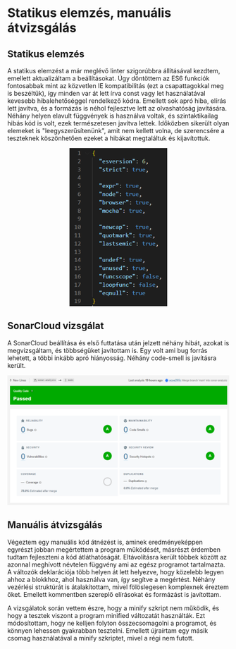 # Statikus elemzés, manuális átvizsgálás

## Statikus elemzés

A statikus elemzést a már meglévő linter szigorúbbra állításával kezdtem, emellett aktualizáltam a beállításokat. Úgy döntöttem az ES6 funkciók fontosabbak mint az közvetlen IE kompatibilitás (ezt a csapattagokkal meg is beszéltük), így minden var át lett írva const vagy let használatával kevesebb hibalehetőséggel rendelkező kódra. Emellett sok apró hiba, elírás lett javítva, és a formázás is néhol fejlesztve lett az olvashatóság javítására. Néhány helyen elavult függvények is használva voltak, és szintaktikailag hibás kód is volt, ezek természetesen javítva lettek. Időközben sikerült olyan elemeket is "leegyszerűsítenünk", amit nem kellett volna, de szerencsére a teszteknek köszönhetően ezeket a hibákat megtaláltuk és kijavítottuk.

<p align="center">
<img src="images/jshint%20settings.png" alt="New JSHint settings" width="222"/></p>

## SonarCloud vizsgálat

A SonarCloud beállítása és első futtatása után jelzett néhány hibát, azokat is megvizsgáltam, és többségüket javítottam is. Egy volt ami bug forrás lehetett, a többi inkább apró hiányosság. Néhány code-smell is javításra került.

![](images/sonar%20analysis%20merge%20report.png)

## Manuális átvizsgálás

Végeztem egy manuális kód átnézést is, aminek eredményeképpen egyrészt jobban megértettem a program működését, másrészt érdemben tudtam fejleszteni a kód átláthatóságát. Eltávolításra került többek között az azonnal meghívott névtelen függvény ami az egész programot tartalmazta. A változók deklarációja több helyen át lett helyezve, hogy közelebb legyen ahhoz a blokkhoz, ahol használva van, így segítve a megértést. Néhány vezérlési struktúrát is átalakítottam, mivel fölöslegesen komplexnek éreztem őket. Emellett kommentben szereplő elírásokat és formázást is javítottam.

A vizsgálatok során vettem észre, hogy a minify szkript nem működik, és hogy a tesztek viszont a program minified változatát használták. Ezt módosítottam, hogy ne kelljen folyton összecsomagolni a programot, és könnyen lehessen gyakrabban tesztelni. Emellett újraírtam egy másik csomag használatával a minify szkriptet, mivel a régi nem futott.